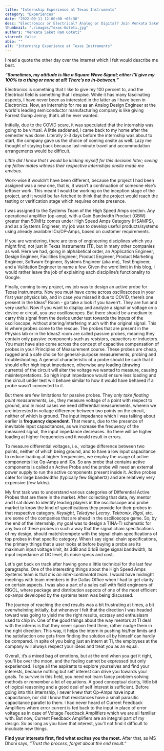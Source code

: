 ```yaml
---
title: "Internship Experience at Texas Instruments"
category: "Experiences"
date: "2022-09-11 12:00:00 +05:30"
desc: "Electronics or Electrical? Analog or Digital? Join Venkata Saket Ram Goteti as he narrates how an Electronics lover had to intern as an Ananlog Design Intern at the world's leading semiconductor manufacturing company Texas Instruments"
thumbnail: "./images/Texas-Goteti.jpg"
authors: "Venkata Saket Ram Goteti"
starred: false
abio: ""
alt: "Internship Experience at Texas Instruments"
---
```


I read a quote the other day over the internet which I felt would describe me best. 

***“Sometimes, my attitude is like a Square Wave Signal; either I’ll give my 100% to a thing or none at all! There’s no in-between.”***

Electronics is something that I like to give my 100 percent to, and the Electrical field is something that I despise. While it has many fascinating aspects, I have never been as interested in the latter as I have been in Electronics. Now, an internship for me as an Analog Design Engineer at the world's leading semiconductor manufacturing company is like giving Forrest Gump Jenny; that’s all he ever wanted. 

Initially, due to the COVID scare, it was speculated that the internship was going to be virtual. A little saddened, I came back to my home after the semester was done. Literally 2-3 days before the internship was about to start, the company gave us the choice of coming onsite as well. Lazy me thought of staying back because last-minute travel and accommodation arrangements would be difficult. 

*Little did I know that I would be kicking myself for this decision later; seeing my fellow mates witness their respective internships onsite made me envious.*

Work-wise it wouldn’t have been different, because the project I had been assigned was a new one, that is, it wasn’t a continuation of someone else’s leftover work. This meant I would be working on the inception stage of the project, and it would be far-fetched to think that the project would reach the testing or verification stage which requires onsite presence. 

I was assigned to the Systems Team of the High Speed Amps section. Any operational amplifier (op-amp), with a Gain Bandwidth Product (GBW) greater than 50MHz comes under High Speed Amps Category (HSAMPS), and as a Systems Engineer, my job was to develop useful products/systems using already available ICs/OP-Amps, based on customer requirements. 

If you are wondering, there are tons of engineering disciplines which you might find, not just in Texas Instruments (TI), but in many other companies as well. Here we had, going in alphabetical order, an Application Engineer, Design Engineer, Facilities Engineer, Product Engineer, Product Marketing Engineer, Software Engineer, Systems Engineer (aka me), Test Engineer, and a Validation Engineer to name a few. Given the word limit in this blog, I would rather leave the job of explaining each discipline’s functionality to Google. 

Finally, coming to my project, my job was to design an active probe for Texas Instruments. Now you must have come across oscilloscopes in your first year physics lab, and in case you missed it due to COVID, there’s one present in the Ideas² Room - go take a look if you haven’t. They are fun and very useful. Now if you want to display and analyze a signal or voltage on a device or circuit, you use oscilloscopes. But there should be a medium to carry this signal from the device under test towards the inputs of the oscilloscope, without altering/interfering much with the original signal. This is where probes come to the rescue. The probes that are present in the Physics lab or in the Ideas2 room are called passive probes, meaning they contain only passive components such as resistors, capacitors or inductors. You must have also come across the concept of capacitive compensation of probes in your Principles of Measurement course. These probes are cheap, rugged and a safe choice for general-purpose measurements, probing and troubleshooting. A general characteristic of a probe should be such that it should offer high input impedance, otherwise any loading (drawing currents) of the circuit will alter the voltage we wanted to measure, causing misinterpretations. So high input impedance would ensure less loading and the circuit under test will behave similar to how it would have behaved if a probe wasn’t connected to it. 

But there are few limitations for passive probes. They *only take floating point measurements*, i.e., they measure voltage of a point with respect to ground, and in most cases we need differential measurements, wherein we are interested in voltage difference between two points on the circuit, neither of which is ground. The input impedance which I was talking about earlier is **frequency dependent**. That means, due to the presence of inevitable input capacitances, as we increase the frequency of the measured signal, the input impedance decreases. So there will be higher loading at higher frequencies and it would result in errors. 

To measure differential voltages, i.e., voltage difference between two points, neither of which being ground, and to have a low input capacitance to reduce loading at higher frequencies, we employ the usage of active components like Op-Amps and ICs. So any probe that contains active components is called an Active Probe and the probe will need an external power supply to run the active components present inside it. Active probes cater for large bandwidths (typically few Gigahertz) and are relatively very expensive (few lakhs).

My first task was to understand various categories of Differential Active Probes that are there in the market. After collecting that data, my mentor and I sat down to identify leading players in the oscilloscope and probe market to know the kind of specifications they provide for their probes in that respective category. *Keysight*, *Teledyne Lecroy*, *Tektronix*, *Rigol*, etc. are some of the companies that are ahead in the oscilloscope game. So, by the end of the internship, my goal was to design a TINA-TI schematic for any two of these probes in such a way that the signal chain specifications of my design, should match/compete with the signal chain specifications of top probes in that specific category. When I say signal chain specifications, the primary things that a user looks at before buying a probe are its maximum input voltage limit, its 3dB and 0.1dB large signal bandwidth, its input impedance at DC level, its noise specs and cost. 

Let's get back on track after having gone a little technical for the last few paragraphs. One of the interesting things about the High Speed Amps Systems team is that *it is an inter-continental team*. I would have midnight meetings with team members in the Dallas Office when I had to get clarity on certain aspects. I was also a part of a sales call with field engineers of RIGOL, where package and distribution aspects of one of the most efficient op-amps developed by the systems team was being discussed. 

The journey of reaching the end results was a bit frustrating at times, a bit overwhelming initially, but whenever I felt that the direction I was headed toward was going to yield me the right results, ecstasy and enthusiasm used to chip in. One of the good things about the way mentors at TI deal with the interns is that they never spoon feed them, rather nudge them in the right direction. This way, it helps the intern in pushing his/her limits and the satisfaction one gets from finding the solution all by himself can hardly be compared. In spite of you being just an intern at TI, the employees at the company will always respect your ideas and treat you as an equal. 

Overall, it’s a mixed bag of emotions, but at the end when you get it right, you’ll be over the moon, and the feeling cannot be expressed but only experienced. I urge all the aspirants to explore yourselves and find your interests, because nothing but self interest can drive you towards your goals. To survive in this field, you need not learn fancy problem solving methods or remember a lot of equations. A good conceptual clarity, little bit of logical reasoning and a good deal of self interest is sufficient. Before going into this internship, I never knew that Op-Amps have input capacitance, nor did I know that resistances have a small parasitic capacitance parallel to them. I had never heard of Current Feedback Amplifiers where error current is fed back to the input in place of error voltage as in case of Voltage Feedback Amplifiers which we are all familiar with. But now, Current Feedback Amplifiers are an integral part of my design. So as long as you have that interest, you’ll not find it difficult to inculcate new things. 

**Find your interests first, find what excites you the most.** After that, as MS Dhoni says, *”Trust the process, forget about the end result.”* 

